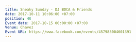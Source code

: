 ```yaml
---
title: Sneaky Sunday - DJ BOCA & Friends
date: 2017-10-11 10:06:00 +07:00
position: 40
Event date: 2017-10-15 00:00:00 +07:00
Venue: Chavez
Event URL: https://www.facebook.com/events/457985004601391
---
```


